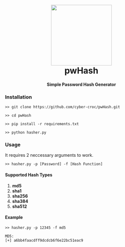 <h1 align="center">
  <br>
  <a href="https://github.com/cyber-croc/pwHash"><img src="https://i.imgur.com/Y2qa0Hq.jpg" width="200px height="200px""></a>
  <br>
  pwHash
  <br>
</h1>

<h4 align="center">Simple Password Hash Generator</h4>

### Installation
```
>> git clone https://github.com/cyber-croc/pwHash.git

>> cd pwHash

>> pip install -r requirements.txt

>> python hasher.py
```

### Usage
It requires 2 neccessary arguments to work.

```
>> hasher.py -p [Password] -f [Hash Function]
```
#### Supported Hash Types
1. **md5**
2. **sha1**
3. **sha256** 
4. **sha384**
5. **sha512**

#### Example
```
>> hasher.py -p 12345 -f md5

MD5:
[+] a6bb4faacdff9dcdcb6f6e22bc51eac9
```
